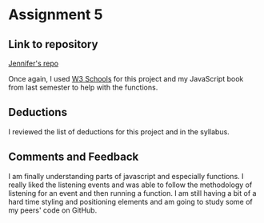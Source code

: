 # Assignment 5

## Link to repository
[Jennifer's repo](https://github.com/fincherie/assignment-5_lingafelter-jennifer)

Once again, I used [W3 Schools](https://www.w3schools.com/) for this project and my JavaScript book from last semester to help with the functions.

## Deductions
I reviewed the list of deductions for this project and in the syllabus.

## Comments and Feedback
I am finally understanding parts of javascript and especially functions.  I really liked the listening events and was able to follow the methodology of listening for an event and then running a function.  I am still having a bit of a hard time styling and positioning elements and am going to study some of my peers' code on GitHub.
